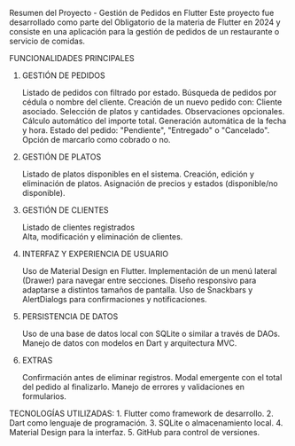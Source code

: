Resumen del Proyecto - Gestión de Pedidos en Flutter
Este proyecto fue desarrollado como parte del Obligatorio de la materia de Flutter en 2024 y consiste en una aplicación para la gestión de pedidos de un restaurante o servicio de comidas.

FUNCIONALIDADES PRINCIPALES

  1. GESTIÓN DE PEDIDOS
     
      Listado de pedidos con filtrado por estado.
      Búsqueda de pedidos por cédula o nombre del cliente.
      Creación de un nuevo pedido con:
      Cliente asociado.
      Selección de platos y cantidades.
      Observaciones opcionales.
      Cálculo automático del importe total.
      Generación automática de la fecha y hora.
      Estado del pedido: "Pendiente", "Entregado" o "Cancelado".
      Opción de marcarlo como cobrado o no.
     
2. GESTIÓN DE PLATOS

      Listado de platos disponibles en el sistema.
      Creación, edición y eliminación de platos.
      Asignación de precios y estados (disponible/no disponible).

3. GESTIÓN DE CLIENTES
   
     Listado de clientes registrados   
     Alta, modificación y eliminación de clientes.

4. INTERFAZ Y EXPERIENCIA DE USUARIO

    Uso de Material Design en Flutter.
    Implementación de un menú lateral (Drawer) para navegar entre secciones.
    Diseño responsivo para adaptarse a distintos tamaños de pantalla.
    Uso de Snackbars y AlertDialogs para confirmaciones y notificaciones.

5. PERSISTENCIA DE DATOS

    Uso de una base de datos local con SQLite o similar a través de DAOs.
    Manejo de datos con modelos en Dart y arquitectura MVC.

6. EXTRAS

    Confirmación antes de eliminar registros.
    Modal emergente con el total del pedido al finalizarlo.
    Manejo de errores y validaciones en formularios.


TECNOLOGÍAS UTILIZADAS:
    1. Flutter como framework de desarrollo.
    2. Dart como lenguaje de programación.
    3. SQLite o almacenamiento local.
    4. Material Design para la interfaz.
    5. GitHub para control de versiones.
